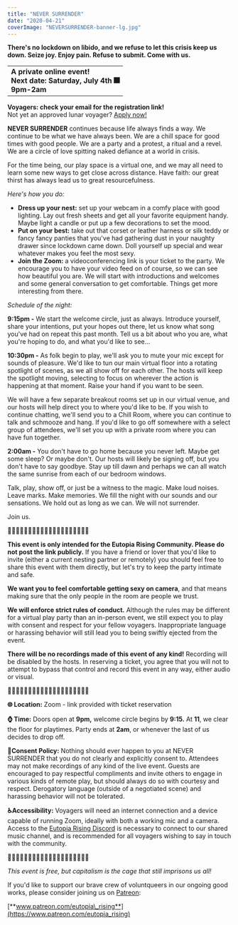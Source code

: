 ```yaml
---
title: "NEVER SURRENDER"
date: "2020-04-21"
coverImage: "NEVERSURRENDER-banner-lg.jpg"
---
```


**There's no lockdown on libido, and we refuse to let this crisis keep us down. Seize joy. Enjoy pain. Refuse to submit. Come with us.**

<table><tbody><tr><td class="has-text-align-center" data-align="center"><strong>A private online event!<br>Next date: Saturday, July 4th 🎆<br>9pm-2am</strong></td></tr></tbody></table>

**Voyagers: check your email for the registration link!**  
Not yet an approved lunar voyager? [Apply now!](https://forms.gle/32tfH3RuFYmg5cKe9)

**NEVER SURRENDER** continues because life always finds a way. We continue to be what we have always been. We are a chill space for good times with good people. We are a party and a protest, a ritual and a revel. We are a circle of love spitting naked defiance at a world in crisis.

For the time being, our play space is a virtual one, and we may all need to learn some new ways to get close across distance. Have faith: our great thirst has always lead us to great resourcefulness.

_Here's how you do:_

- **Dress up your nest:** set up your webcam in a comfy place with good lighting. Lay out fresh sheets and get all your favorite equipment handy. Maybe light a candle or put up a few decorations to set the mood.
- **Put on your best:** take out that corset or leather harness or silk teddy or fancy fancy panties that you've had gathering dust in your naughty drawer since lockdown came down. Doll yourself up special and wear whatever makes you feel the most sexy.
- **Join the Zoom:** a videoconferencing link is your ticket to the party. We encourage you to have your video feed on of course, so we can see how beautiful you are. We will start with introductions and welcomes and some general conversation to get comfortable. Things get more interesting from there.

_Schedule of the night:_

**9:15pm -** We start the welcome circle, just as always. Introduce yourself, share your intentions, put your hopes out there, let us know what song you've had on repeat this past month. Tell us a bit about who you are, what you're hoping to do, and what you'd like to see...

**10:30pm -** As folk begin to play, we'll ask you to mute your mic except for sounds of pleasure. We'd like to tun our main virtual floor into a rotating spotlight of scenes, as we all show off for each other. The hosts will keep the spotlight moving, selecting to focus on wherever the action is happening at that moment. Raise your hand if you want to be seen.

We will have a few separate breakout rooms set up in our virtual venue, and our hosts will help direct you to where you'd like to be. If you wish to continue chatting, we'll send you to a Chill Room, where you can continue to talk and schmooze and hang. If you'd like to go off somewhere with a select group of attendees, we'll set you up with a private room where you can have fun together.

**2:00am -** You don't have to go home because you never left. Maybe get some sleep? Or maybe don't. Our hosts will likely be signing off, but you don't have to say goodbye. Stay up till dawn and perhaps we can all watch the same sunrise from each of our bedroom windows.

Talk, play, show off, or just be a witness to the magic. Make loud noises. Leave marks. Make memories. We fill the night with our sounds and our sensations. We hold out as long as we can. We will not surrender.

Join us.

🚫🛑🚫❌🚫🛑🚫❌🚫🛑🚫❌🚫🛑🚫❌🚫🛑🚫❌

**This event is only intended for the Eutopia Rising Community. Please do not post the link publicly.** If you have a friend or lover that you'd like to invite (either a current nesting partner or remotely) you should feel free to share this event with them directly, but let's try to keep the party intimate and safe.

**We want you to feel comfortable getting sexy on camera**, and that means making sure that the only people in the room are people we trust.

**We will enforce strict rules of conduct.** Although the rules may be different for a virtual play party than an in-person event, we still expect you to play with consent and respect for your fellow voyagers. Inappropriate language or harassing behavior will still lead you to being swiftly ejected from the event.

**There will be no recordings made of this event of any kind!** Recording will be disabled by the hosts. In reserving a ticket, you agree that you will not to attempt to bypass that control and record this event in any way, either audio or visual.

🚫🛑🚫❌🚫🛑🚫❌🚫🛑🚫❌🚫🛑🚫❌🚫🛑🚫❌

**🌐 Location:** Zoom - link provided with ticket reservation

**⌚ Time:** Doors open at **9pm,** welcome circle begins by **9:15.** At **11**, we clear the floor for playtimes. Party ends at **2am**, or whenever the last of us decides to drop off.

**💖Consent Policy:** Nothing should ever happen to you at NEVER SURRENDER that you do not clearly and explicitly consent to. Attendees may not make recordings of any kind of the live event. Guests are encouraged to pay respectful compliments and invite others to engage in various kinds of remote play, but should always do so with courtesy and respect. Derogatory language (outside of a negotiated scene) and harassing behavior will not be tolerated.

**♿️Accessibility:** Voyagers will need an internet connection and a device capable of running Zoom, ideally with both a working mic and a camera. Access to the [Eutopia Rising Discord](https://discord.gg/fs36Kvv) is necessary to connect to our shared music channel, and is recommended for all voyagers wishing to say in touch with the community.

🌟✨🌟✨🌟✨🌟✨🌟✨🌟✨🌟✨🌟✨🌟✨🌟✨

_This event is free, but capitalism is the cage that still imprisons us all!_

If you'd like to support our brave crew of voluntqueers in our ongoing good works, please consider joining us on [Patreon](https://www.patreon.com/eutopia_rising):

[**www.patreon.com/eutopia\_rising**](https://www.patreon.com/eutopia_rising)

